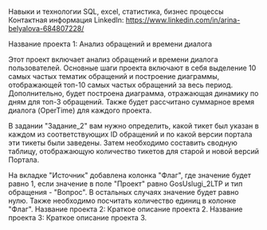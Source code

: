 Навыки и технологии
SQL, excel, статистика, бизнес процессы
Контактная информация
LinkedIn: https://www.linkedin.com/in/arina-belyalova-684807228/

Название проекта 1: 
Анализ обращений и времени диалога

Этот проект включает анализ обращений и времени диалога пользователей. Основные шаги проекта включают в себя выделение 10 самых частых тематик обращений и построение диаграммы, отображающей топ-10 самых частых обращений за весь период. Дополнительно, будет построена диаграмма, отражающая динамику по дням для топ-3 обращений. Также будет рассчитано суммарное время диалога (OperTime) для каждого проекта.

В задании "Задание_2" вам нужно определить, какой тикет был указан в каждом из соответствующих ID обращений и по какой версии портала эти тикеты были заведены. Затем необходимо составить сводную таблицу, отображающую количество тикетов для старой и новой версий Портала.

На вкладке "Источник" добавлена колонка "Флаг", где значение будет равно 1, если значение в поле "Проект" равно GosUslugi_2LTP и тип обращения - "Вопрос". В остальных случаях значение будет равно нулю. Также необходимо посчитать количество единиц в колонке "Флаг".
Название проекта 2: Краткое описание проекта 2.
Название проекта 3: Краткое описание проекта 3.

